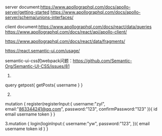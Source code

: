 server document:https://www.apollographql.com/docs/apollo-server/getting-started
https://www.apollographql.com/docs/apollo-server/schema/unions-interfaces/

client document:https://www.apollographql.com/docs/react/data/queries
https://www.apollographql.com/docs/react/api/apollo-client/

https://www.apollographql.com/docs/react/data/fragments/

https://react.semantic-ui.com/usage/

semantic-ui-css的webpack问题：https://github.com/Semantic-Org/Semantic-UI-CSS/issues/81

1.
 query getpost{
  getPosts{
    username
  }
}

2.
mutation {
   register(registerInput:{
    username:"zyl",
    email:"863344241@qq.com",
    password:"123",
    confirmPassword:"123"
  }){
    id
    email
    username
    token
  }
}

3.mutation {
   login(loginInput:{
    username:"yw",
    password:"123",
  }){
    email
    username
    token
    id
  }
}